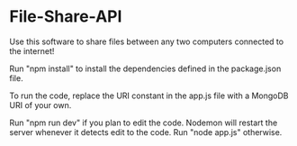 # File-Share-API
Use this software to share files between any two computers connected to the internet! 

Run "npm install" to install the dependencies defined in the package.json file. 

To run the code, replace the URI constant in the app.js file with a MongoDB URI of your own. 

Run "npm run dev" if you plan to edit the code. Nodemon will restart the server whenever it detects edit to the code.
Run "node app.js" otherwise. 
